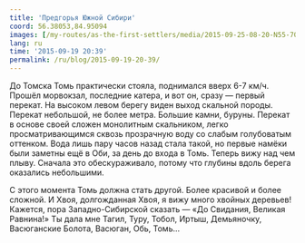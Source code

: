 ```yaml
---
title: 'Предгорья Южной Сибири'
coord: 56.38053,84.95094
images: [/my-routes/as-the-first-settlers/media/2015-09-25-08-20-N55-705068E85-007595-3795]
lang: ru
time: '2015-09-19 20:39'
permalink: /ru/blog/2015-09-19-20-39/
---
```


До Томска Томь практически стояла, поднимался вверх 6-7&nbsp;км/ч. Прошёл морвокзал, последние катера, и вот он, сразу&nbsp;— первый перекат. На высоком левом берегу виден выход скальной породы. Перекат небольшой, не более метра. Большие камни, буруны. Перекат в основе своей сложен монолитным скальником, легко просматривающимся сквозь прозрачную воду со слабым голубоватым оттенком. Вода лишь пару часов назад стала такой, но первые намёки были заметны ещё в Оби, за день до входа в Томь. Теперь вижу над чем плыву. Сначала это обескураживало, потому что глубины вдоль берега оказались небольшими.

С этого момента Томь должна стать другой. Более красивой и более сложной. И Хвоя, долгожданная Хвоя, я вижу много хвойных деревьев! Кажется, пора Западно-Сибирской сказать&nbsp;— «До Свидания, Великая Равнина!» Ты дала мне Тагил, Туру, Тобол, Иртыш, Демьяночку, Васюганские Болота, Васюган, Обь, Томь...

